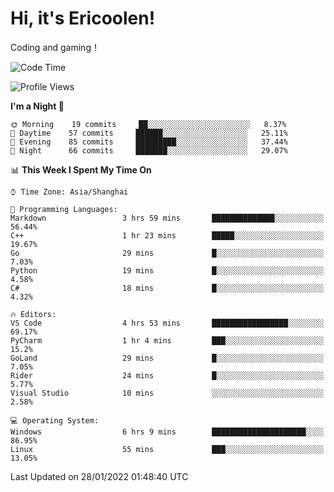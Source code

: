 # Hi, it's Ericoolen!
Coding and gaming！

<!--START_SECTION:waka-->
![Code Time](http://img.shields.io/badge/Code%20Time-157%20hrs%2059%20mins-blue)

![Profile Views](http://img.shields.io/badge/Profile%20Views-0-blue)

**I'm a Night 🦉** 

```text
🌞 Morning    19 commits     ██░░░░░░░░░░░░░░░░░░░░░░░   8.37% 
🌆 Daytime    57 commits     ██████░░░░░░░░░░░░░░░░░░░   25.11% 
🌃 Evening    85 commits     █████████░░░░░░░░░░░░░░░░   37.44% 
🌙 Night      66 commits     ███████░░░░░░░░░░░░░░░░░░   29.07%

```


📊 **This Week I Spent My Time On** 

```text
⌚︎ Time Zone: Asia/Shanghai

💬 Programming Languages: 
Markdown                 3 hrs 59 mins       ██████████████░░░░░░░░░░░   56.44% 
C++                      1 hr 23 mins        █████░░░░░░░░░░░░░░░░░░░░   19.67% 
Go                       29 mins             █░░░░░░░░░░░░░░░░░░░░░░░░   7.03% 
Python                   19 mins             █░░░░░░░░░░░░░░░░░░░░░░░░   4.58% 
C#                       18 mins             █░░░░░░░░░░░░░░░░░░░░░░░░   4.32%

🔥 Editors: 
VS Code                  4 hrs 53 mins       █████████████████░░░░░░░░   69.17% 
PyCharm                  1 hr 4 mins         ███░░░░░░░░░░░░░░░░░░░░░░   15.2% 
GoLand                   29 mins             █░░░░░░░░░░░░░░░░░░░░░░░░   7.05% 
Rider                    24 mins             █░░░░░░░░░░░░░░░░░░░░░░░░   5.77% 
Visual Studio            10 mins             ░░░░░░░░░░░░░░░░░░░░░░░░░   2.58%

💻 Operating System: 
Windows                  6 hrs 9 mins        █████████████████████░░░░   86.95% 
Linux                    55 mins             ███░░░░░░░░░░░░░░░░░░░░░░   13.05%

```


 Last Updated on 28/01/2022 01:48:40 UTC
<!--END_SECTION:waka-->

